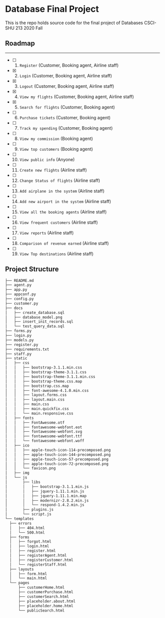 # Database Final Project
This is the repo holds source code for the final project of Databases CSCI-SHU 213 2020 Fall
## Roadmap
---
- [ ]  1. `Register` (Customer, Booking agent, Airline staff)
- [x]  2. `Login` (Customer, Booking agent, Airline staff)
- [x]  3. `Logout` (Customer, Booking agent, Airline staff)
- [x]  4. `View my flights` (Customer, Booking agent, Airline staff)
- [x]  5. `Search for flights` (Customer, Booking agent)
- [ ]  6. `Purchase tickets` (Customer, Booking agent)
- [ ]  7. `Track my spending` (Customer, Booking agent)
- [ ]  8. `View my commission` (Booking agent)
- [ ]  9. `View top customers` (Booking agent)
- [ ]  10. `View public info` (Anyone)
- [ ]  11. `Create new flights` (Airline staff)
- [ ]  12. `Change Status of flights` (Airline staff)
- [ ]  13. `Add airplane in the system` (Airline staff)
- [ ]  14. `Add new airport in the system` (Airline staff)
- [ ]  15. `View all the booking agents` (Airline staff)
- [ ]  16. `View frequent customers` (Airline staff)
- [ ]  17. `View reports` (Airline staff)
- [ ]  18. `Comparison of revenue earned` (Airline staff)
- [ ]  19. `View Top destinations` (Airline staff)


Project Structure
--------

  ```sh
├── README.md
├── agent.py
├── app.py
├── appconf.py
├── config.py
├── customer.py
├── docs
│   ├── create_database.sql
│   ├── database_model.png
│   ├── insert_init_records.sql
│   └── test_query_data.sql
├── forms.py
├── login.py
├── models.py
├── register.py
├── requirements.txt
├── staff.py
├── static
│   ├── css
│   │   ├── bootstrap-3.1.1.min.css
│   │   ├── bootstrap-theme-3.1.1.css
│   │   ├── bootstrap-theme-3.1.1.min.css
│   │   ├── bootstrap-theme.css.map
│   │   ├── bootstrap.css.map
│   │   ├── font-awesome-4.1.0.min.css
│   │   ├── layout.forms.css
│   │   ├── layout.main.css
│   │   ├── main.css
│   │   ├── main.quickfix.css
│   │   └── main.responsive.css
│   ├── fonts
│   │   ├── FontAwesome.otf
│   │   ├── fontawesome-webfont.eot
│   │   ├── fontawesome-webfont.svg
│   │   ├── fontawesome-webfont.ttf
│   │   └── fontawesome-webfont.woff
│   ├── ico
│   │   ├── apple-touch-icon-114-precomposed.png
│   │   ├── apple-touch-icon-144-precomposed.png
│   │   ├── apple-touch-icon-57-precomposed.png
│   │   ├── apple-touch-icon-72-precomposed.png
│   │   └── favicon.png
│   ├── img
│   └── js
│       ├── libs
│       │   ├── bootstrap-3.1.1.min.js
│       │   ├── jquery-1.11.1.min.js
│       │   ├── jquery-1.11.1.min.map
│       │   ├── modernizr-2.8.2.min.js
│       │   └── respond-1.4.2.min.js
│       ├── plugins.js
│       └── script.js
└── templates
    ├── errors
    │   ├── 404.html
    │   └── 500.html
    ├── forms
    │   ├── forgot.html
    │   ├── login.html
    │   ├── register.html
    │   ├── registerAgent.html
    │   ├── registerCustomer.html
    │   └── registerStaff.html
    ├── layouts
    │   ├── form.html
    │   └── main.html
    └── pages
        ├── customerHome.html
        ├── customerPurchase.html
        ├── customerSearch.html
        ├── placeholder.about.html
        ├── placeholder.home.html
        └── publicSearch.html
  ```